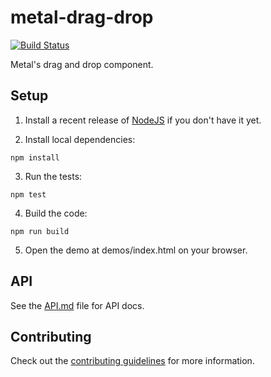 # metal-drag-drop

[![Build Status](https://travis-ci.org/metal/metal-drag-drop.svg?branch=master)](https://travis-ci.org/metal/metal-drag-drop)

Metal's drag and drop component.

## Setup

1. Install a recent release of [NodeJS](https://nodejs.org/en/download/) if you
don't have it yet.

2. Install local dependencies:

  ```
  npm install
  ```

3. Run the tests:

  ```
  npm test
  ```

4. Build the code:

  ```
  npm run build
  ```

5. Open the demo at demos/index.html on your browser.

## API

See the [API.md](https://github.com/metal/metal-drag-drop/blob/master/API.md) file for API docs.

## Contributing

Check out the [contributing guidelines](https://github.com/metal/metal-drag-drop/blob/master/CONTRIBUTING.md) for more information.
